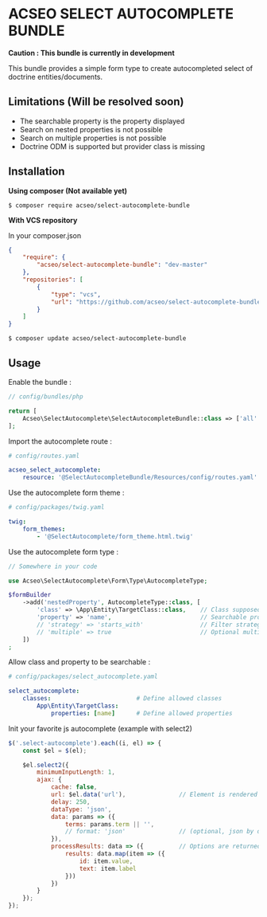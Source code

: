 # ACSEO SELECT AUTOCOMPLETE BUNDLE

**Caution : This bundle is currently in development**

This bundle provides a simple form type to create autocompleted select of doctrine entities/documents. 

## Limitations (Will be resolved soon)

- The searchable property is the property displayed
- Search on nested properties is not possible
- Search on multiple properties is not possible
- Doctrine ODM is supported but provider class is missing

## Installation

**Using composer (Not available yet)**

```shell script
$ composer require acseo/select-autocomplete-bundle
```

**With VCS repository**

In your composer.json

```json
{
    "require": {
        "acseo/select-autocomplete-bundle": "dev-master"
    },
    "repositories": [
        {
            "type": "vcs",
            "url": "https://github.com/acseo/select-autocomplete-bundle.git"
        }
    ]
}
```

```shell script
$ composer update acseo/select-autocomplete-bundle
```

## Usage

Enable the bundle :

```php
// config/bundles/php

return [
    Acseo\SelectAutocomplete\SelectAutocompleteBundle::class => ['all' => true]
];
```

Import the autocomplete route :

````yaml
# config/routes.yaml

acseo_select_autocomplete:
    resource: '@SelectAutocompleteBundle/Resources/config/routes.yaml'
````

Use the autocomplete form theme :

```yaml
# config/packages/twig.yaml

twig:
    form_themes: 
        - '@SelectAutocomplete/form_theme.html.twig'
```

Use the autocomplete form type :

```php
// Somewhere in your code

use Acseo\SelectAutocomplete\Form\Type\AutocompleteType;

$formBuilder
    ->add('nestedProperty', AutocompleteType::class, [
        'class' => \App\Entity\TargetClass::class,    // Class supposed to be autocompleted
        'property' => 'name',                         // Searchable property
        // 'strategy' => 'starts_with'                // Filter strategy (starts_with|ends_with|contains|equal)
        // 'multiple' => true                         // Optional multiple option
    ])
;
```

Allow class and property to be searchable :

```yaml
# config/packages/select_autocomplete.yaml

select_autocomplete:
    classes:                        # Define allowed classes
        App\Entity\TargetClass:
            properties: [name]      # Define allowed properties
```

Init your favorite js autocomplete (example with select2)

```js
$('.select-autocomplete').each((i, el) => {
    const $el = $(el);

    $el.select2({
        minimumInputLength: 1,
        ajax: {
            cache: false,
            url: $el.data('url'),               // Element is rendered with entrypoint url without "terms" param
            delay: 250,
            dataType: 'json',
            data: params => ({
                terms: params.term || '',
                // format: 'json'               // (optional, json by default) allowed : json|xml|csv
            }),
            processResults: data => ({          // Options are returned by api like { label: '...', value: '...' }
                results: data.map(item => ({      
                    id: item.value,
                    text: item.label
                }))
            })
        }
    });
});
```

